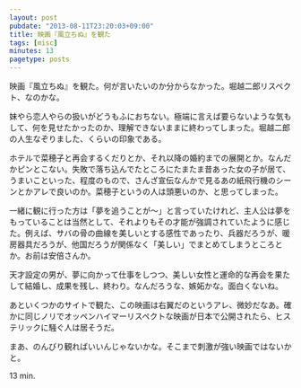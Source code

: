 ```yaml
---
layout: post
pubdate: "2013-08-11T23:20:03+09:00"
title: 映画『風立ちぬ』を観た
tags: [misc]
minutes: 13
pagetype: posts
---
```

映画『風立ちぬ』を観た。何が言いたいのか分からなかった。堀越二郎リスペクト、なのかな。

妹やら恋人やらの扱いがどうもふにおちない。極端に言えば要らないような気もして、何を見せたかったのか、理解できないままに終わってしまった。堀越二郎の人生なぞりました、くらいの印象である。

ホテルで菜穂子と再会するくだりとか、それ以降の婚約までの展開とか。なんだかピンとこない。失敗で落ち込んでたところにたまたま昔あった女の子が居て、うまいこといった、程度のもので、さんざ宣伝なんかで見るあの紙飛行機のシーンとかアレで良いのか。菜穂子というの人は頭悪いのか、と思ってしまった。

一緒に観に行った方は「夢を追うことが〜」と言っていたけれど、主人公は夢をもっていることは当然として、それよりもその才能が強調されていたように感じた。例えば、サバの骨の曲線を美しいとする感性であったり、兵器だろうが、暖房器具だろうが、他国だろうが関係なく「美しい」でまとめてしまうところとか。お前は安倍さんか。

天才設定の男が、夢に向かって仕事をしつつ、美しい女性と運命的な再会を果たして結婚し、成果を残し、終わり。なんだろうな、嫉妬かな。面白くないね。

あといくつかのサイトで観た、この映画は右翼だのというアレ、微妙だなあ。確かに同じノリでオッペンハイマーリスペクトな映画が日本で公開されたら、ヒステリックに騒ぐ人は居そうだ。

まあ、のんびり観ればいいんじゃないかな。そこまで刺激が強い映画ではないかと。

13 min.
